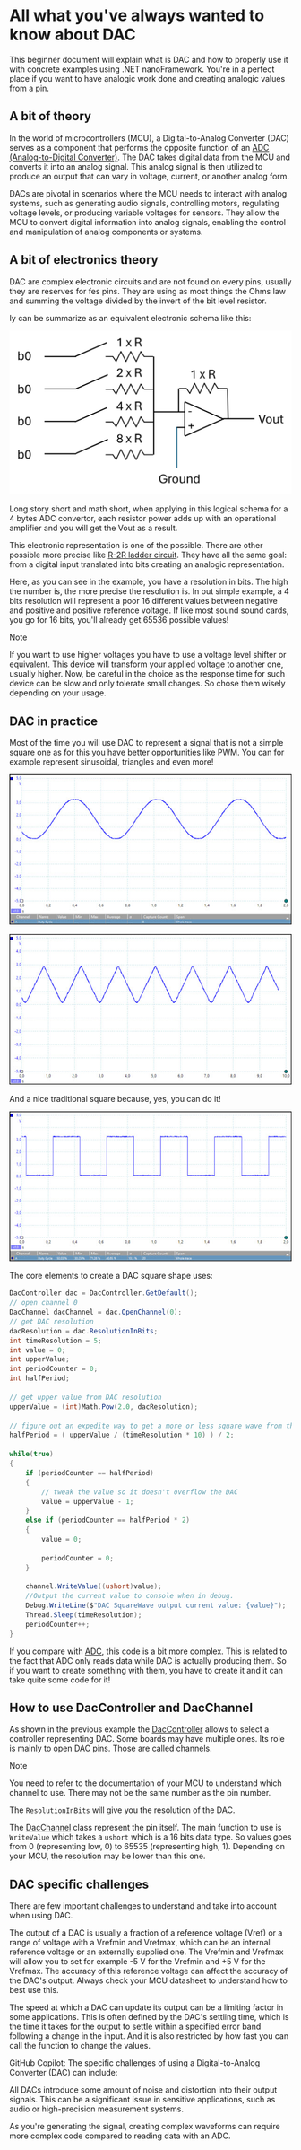 # All what you've always wanted to know about DAC

This beginner document will explain what is DAC and how to properly use it with concrete examples using .NET nanoFramework. You're in a perfect place if you want to have analogic work done and creating analogic values from a pin.

## A bit of theory

In the world of microcontrollers (MCU), a Digital-to-Analog Converter (DAC) serves as a component that performs the opposite function of an [ADC (Analog-to-Digital Converter)](./adc-explained.md). The DAC takes digital data from the MCU and converts it into an analog signal. This analog signal is then utilized to produce an output that can vary in voltage, current, or another analog form.

DACs are pivotal in scenarios where the MCU needs to interact with analog systems, such as generating audio signals, controlling motors, regulating voltage levels, or producing variable voltages for sensors. They allow the MCU to convert digital information into analog signals, enabling the control and manipulation of analog components or systems.

## A bit of electronics theory

DAC are complex electronic circuits and are not found on every pins, usually they are reserves for fes pins. They are using as most things the Ohms law and summing the voltage divided by the invert of the bit level resistor.

Iy can be summarize as an equivalent electronic schema like this:

![dac electronic schema](../../images/getting-started/dac-electronic.png)

Long story short and math short, when applying in this logical schema for a 4 bytes ADC convertor, each resistor power adds up with an operational amplifier and you will get the Vout as a result.

This electronic representation is one of the possible. There are other possible more precise like [R-2R ladder circuit](https://en.wikipedia.org/wiki/Resistor_ladder). They have all the same goal: from a digital input translated into bits creating an analogic representation.

Here, as you can see in the example, you have a resolution in bits. The high the number is, the more precise the resolution is. In out simple example, a 4 bits resolution will represent a poor 16 different values between negative and positive and positive reference voltage. If like most sound sound cards, you go for 16 bits, you'll already get 65536 possible values!

> [!Note]
>
> If you want to use higher voltages you have to use a voltage level shifter or equivalent. This device will transform your applied voltage to another one, usually higher. Now, be careful in the choice as the response time for such device can be slow and only tolerate small changes. So chose them wisely depending on your usage.

## DAC in practice

Most of the time you will use DAC to represent a signal that is not a simple square one as for this you have better opportunities like PWM. You can for example represent sinusoidal, triangles and even more!

![sinusoidal](../../images/getting-started/dac-sine-wave.jpg)

![triangle](../../images/getting-started/dac-triangle-wave.jpg)

And a nice traditional square because, yes, you can do it!

![square](../../images/getting-started/dac-square-wave.jpg)

The core elements to create a DAC square shape uses:

```csharp
DacController dac = DacController.GetDefault();
// open channel 0
DacChannel dacChannel = dac.OpenChannel(0);
// get DAC resolution
dacResolution = dac.ResolutionInBits;
int timeResolution = 5;
int value = 0;
int upperValue;
int periodCounter = 0;
int halfPeriod;

// get upper value from DAC resolution
upperValue = (int)Math.Pow(2.0, dacResolution);

// figure out an expedite way to get a more or less square wave from the DAC and time resolution
halfPeriod = ( upperValue / (timeResolution * 10) ) / 2;

while(true)
{
    if (periodCounter == halfPeriod)
    {
        // tweak the value so it doesn't overflow the DAC
        value = upperValue - 1;
    }
    else if (periodCounter == halfPeriod * 2)
    {
        value = 0;

        periodCounter = 0;
    }

    channel.WriteValue((ushort)value);
    //Output the current value to console when in debug.
    Debug.WriteLine($"DAC SquareWave output current value: {value}");
    Thread.Sleep(timeResolution);
    periodCounter++;
}
```

If you compare with [ADC](./adc-explained.md), this code is a bit more complex. This is related to the fact that ADC only reads data while DAC is actually producing them. So if you want to create something with them, you have to create it and it can take quite some code for it!

## How to use DacController and DacChannel

As shown in the previous example the [DacController](https://docs.nanoframework.net/api/System.Device.Dac.DacController.html) allows to select a controller representing DAC. Some boards may have multiple ones. Its role is mainly to open DAC pins. Those are called channels.

> [!Note]
>
> You need to refer to the documentation of your MCU to understand which channel to use. There may not be the same number as the pin number.

The `ResolutionInBits` will give you the resolution of the DAC.

The [DacChannel](https://docs.nanoframework.net/api/System.Device.Dac.DacChannel.html) class represent the pin itself. The main function to use is `WriteValue` which takes a `ushort` which is a 16 bits data type. So values goes from 0 (representing low, 0) to 65535 (representing high, 1). Depending on your MCU, the resolution may be lower than this one.

## DAC specific challenges

There are few important challenges to understand and take into account when using DAC.

The output of a DAC is usually a fraction of a reference voltage (Vref) or a range of voltage with a Vrefmin and Vrefmax, which can be an internal reference voltage or an externally supplied one. The Vrefmin and Vrefmax will allow you to set for example -5 V for the Vrefmin and +5 V for the Vrefmax. The accuracy of this reference voltage can affect the accuracy of the DAC's output. Always check your MCU datasheet to understand how to best use this.

The speed at which a DAC can update its output can be a limiting factor in some applications. This is often defined by the DAC's settling time, which is the time it takes for the output to settle within a specified error band following a change in the input. And it is also restricted by how fast you can call the function to change the values.

GitHub Copilot: The specific challenges of using a Digital-to-Analog Converter (DAC) can include:

All DACs introduce some amount of noise and distortion into their output signals. This can be a significant issue in sensitive applications, such as audio or high-precision measurement systems.

As you're generating the signal, creating complex waveforms can require more complex code compared to reading data with an ADC.
